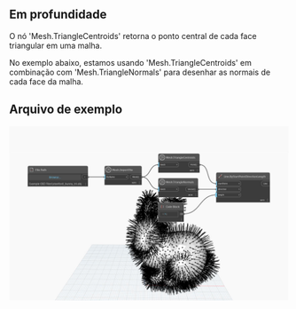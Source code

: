 ## Em profundidade
O nó 'Mesh.TriangleCentroids' retorna o ponto central de cada face triangular em uma malha.

No exemplo abaixo, estamos usando 'Mesh.TriangleCentroids' em combinação com 'Mesh.TriangleNormals' para desenhar as normais de cada face da malha.

## Arquivo de exemplo

![Example](./Autodesk.DesignScript.Geometry.Mesh.TriangleCentroids_img.jpg)
